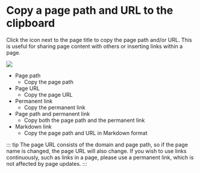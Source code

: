 # Copy a page path and URL to the clipboard

Click the icon next to the page title to copy the page path and/or URL. This is useful for sharing page content with others or inserting links within a page.

![](/assets/images/copy_to_clipboard.png)

- Page path
  - Copy the page path
- Page URL
  - Copy the page URL
- Permanent link
  - Copy the permanent link
- Page path and permanent link
  - Copy both the page path and the permanent link
- Markdown link
  - Copy the page path and URL in Markdown format

::: tip
The page URL consists of the domain and page path, so if the page name is changed, the page URL will also change. If you wish to use links continuously, such as links in a page, please use a permanent link, which is not affected by page updates.
:::
